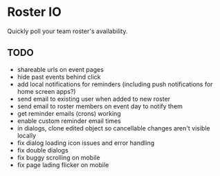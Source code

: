 Roster IO
========================

Quickly poll your team roster's availability.


## TODO

- shareable urls on event pages
- hide past events behind click
- add local notifications for reminders (including push notifications for home screen apps?)
- send email to existing user when added to new roster
- send email to roster members on event day to notify them
- get reminder emails (crons) working
- enable custom reminder email times
- in dialogs, clone edited object so cancellable changes aren't visible locally
- fix dialog loading icon issues and error handling
- fix double dialogs
- fix buggy scrolling on mobile
- fix page lading flicker on mobile